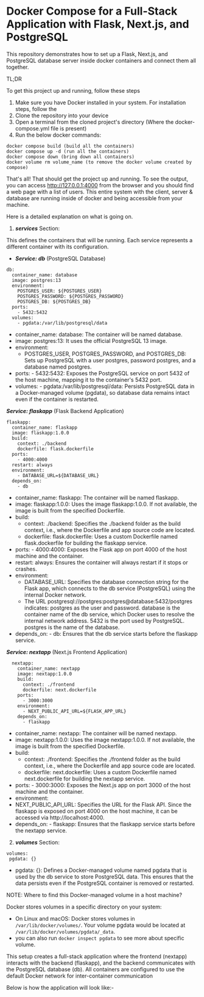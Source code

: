 # Docker Compose for a Full-Stack Application with Flask, Next.js, and PostgreSQL

This repository demonstrates how to set up a Flask, Next.js, and PostgreSQL database server inside docker containers and connect them all together.

TL;DR

To get this project up and running, follow these steps

1. Make sure you have Docker installed in your system. For installation steps, follow the 
2. Clone the repository into your device
3. Open a terminal from the cloned project's directory (Where the docker-compose.yml file is present)
4. Run the below docker commands: 
```
docker compose build (build all the containers)
docker compose up -d (run all the containers)
docker compose down (bring down all containers)
docker volume rm volume_name (to remove the docker volume created by compose)
```

That's all! That should get the project up and running. To see the output, you can access http://127.0.0.1:4000 from the browser and you should find a web page with a list of users. This entire system with the client, server & database are running inside of docker and being accessible from your machine.

Here is a detailed explanation on what is going on.

1. **_services_** Section:

This defines the containers that will be running. Each service represents a different container with its configuration.

- **_Service: db_** (PostgreSQL Database)

```
db:
  container_name: database
  image: postgres:13
  environment:
    POSTGRES_USER: ${POSTGRES_USER}
    POSTGRES_PASSWORD: ${POSTGRES_PASSWORD}
    POSTGRES_DB: ${POSTGRES_DB}
  ports:
    - 5432:5432
  volumes:
    - pgdata:/var/lib/postgresql/data
```

- container_name: database: The container will be named database.
- image: postgres:13: It uses the official PostgreSQL 13 image.
- environment:
    - POSTGRES_USER, POSTGRES_PASSWORD, and POSTGRES_DB: Sets up PostgreSQL with a user postgres,       password postgres, and a database named postgres.
- ports: - 5432:5432: Exposes the PostgreSQL service on port 5432 of the host machine, mapping it   to the container's 5432 port.
- volumes: - pgdata:/var/lib/postgresql/data: Persists PostgreSQL data in a Docker-managed volume (pgdata), so database data remains intact even if the container is restarted.

**_Service: flaskapp_**  (Flask Backend Application)

```
flaskapp:
  container_name: flaskapp
  image: flaskapp:1.0.0
  build:
    context: ./backend
    dockerfile: flask.dockerfile
  ports:
    - 4000:4000
  restart: always
  environment:
    - DATABASE_URL=${DATABASE_URL}
  depends_on:
    - db
```

- container_name: flaskapp: The container will be named flaskapp.
- image: flaskapp:1.0.0: Uses the image flaskapp:1.0.0. If not available, the image is built from the specified Dockerfile.
- build:
    - context: ./backend: Specifies the ./backend folder as the build context, i.e., where the Dockerfile and app source code are located.
    - dockerfile: flask.dockerfile: Uses a custom Dockerfile named flask.dockerfile for building the flaskapp service.
- ports: - 4000:4000: Exposes the Flask app on port 4000 of the host machine and the container.
- restart: always: Ensures the container will always restart if it stops or crashes.
- environment:
    - DATABASE_URL: Specifies the database connection string for the Flask app, which connects to the db service (PostgreSQL) using the internal Docker network.
    - The URL postgresql://postgres:postgres@database:5432/postgres indicates:
    postgres as the user and password.
    database is the container name of the db service, which Docker uses to resolve the internal network address.
    5432 is the port used by PostgreSQL.
    postgres is the name of the database.
- depends_on: - db: Ensures that the db service starts before the flaskapp service.

**_Service: nextapp_** (Next.js Frontend Application)

```
  nextapp:
    container_name: nextapp
    image: nextapp:1.0.0
    build: 
      context: ./frontend
      dockerfile: next.dockerfile
    ports:
      - 3000:3000
    environment:
      - NEXT_PUBLIC_API_URL=${FLASK_APP_URL}
    depends_on:
      - flaskapp
```

- container_name: nextapp: The container will be named nextapp.
- image: nextapp:1.0.0: Uses the image nextapp:1.0.0. If not available, the image is built from the specified Dockerfile.
- build:
    - context: ./frontend: Specifies the ./frontend folder as the build context, i.e., where the Dockerfile and app source code are located.
    - dockerfile: next.dockerfile: Uses a custom Dockerfile named next.dockerfile for building the nextapp service.
- ports: - 3000:3000: Exposes the Next.js app on port 3000 of the host machine and the container.
- environment:
- NEXT_PUBLIC_API_URL: Specifies the URL for the Flask API. Since the flaskapp is exposed on port 4000 on the host machine, it can be accessed via http://localhost:4000.
- depends_on: - flaskapp: Ensures that the flaskapp service starts before the nextapp service.

 2. **_volumes_** Section:

 ```
 volumes:
  pgdata: {}
```
- pgdata: {}: Defines a Docker-managed volume named pgdata that is used by the db service to store PostgreSQL data. This ensures that the data persists even if the PostgreSQL container is removed or restarted.

NOTE: Where to find this Docker-managed volume in a host machine?

Docker stores volumes in a specific directory on your system:

- On Linux and macOS: Docker stores volumes in ```/var/lib/docker/volumes/```.
Your volume pgdata would be located at ```/var/lib/docker/volumes/pgdata/_data```.
- you can also run ```docker inspect pgdata``` to see more about specific volume.


This setup creates a full-stack application where the frontend (nextapp) interacts with the backend (flaskapp), and the backend communicates with the PostgreSQL database (db). All containers are configured to use the default Docker network for inter-container communication

Below is how the application will look like:-
